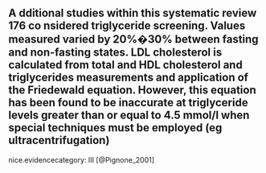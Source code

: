 A dditional studies within this systematic review 176 co nsidered triglyceride screening. Values measured varied by 20%�30% between fasting and non-fasting states. LDL cholesterol is calculated from total and HDL cholesterol and triglycerides measurements and application of the Friedewald equation. However, this equation has been found to be inaccurate at triglyceride levels greater than or equal to 4.5 mmol/l when special techniques must be employed (eg ultracentrifugation)
---
 nice.evidencecategory: III
[@Pignone_2001]
